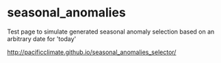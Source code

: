 # seasonal_anomalies

Test page to simulate generated seasonal anomaly selection based on an arbitrary date for 'today'

http://pacificclimate.github.io/seasonal_anomalies_selector/
